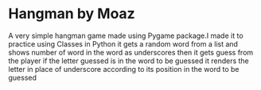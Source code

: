 # Hangman by Moaz

A very simple hangman game made using Pygame package.I made it to practice using Classes in Python
it gets a random word from a list  and shows number of word in the word as underscores then it gets  guess from the player if the letter guessed  is in the word to be guessed it renders the letter in place of underscore according to its position in the word to be guessed 
